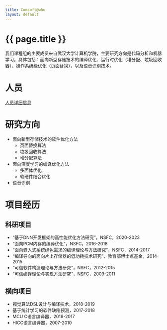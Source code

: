 ```yaml
---
title: Comsoft@whu
layout: default
---
```


# {{ page.title }}

我们课程组的主要成员来自武汉大学计算机学院，主要研究方向是代码分析和机器学习。具体包括：面向新型存储技术的编译优化、运行时优化（堆分配、垃圾回收器）、操作系统级优化（页面替换），以及语音识别技术。

# 人员
<a href="people">人员详细信息<a>

# 研究方向
- 面向新型存储技术的软件优化方法
  - 页面替换算法
  - 垃圾回收算法
  - 堆分配算法
- 面向深度学习的编译优化方法
  - 多面体优化
  - 软硬件结合优化
- 语音识别

# 项目经历
## 科研项目
- “基于DNN开发框架的高性能优化方法研究”，NSFC，2020-2023
- “面向PCM内存的编译优化”，NSFC，2016-2018
- “面向嵌入式系统绿色需求的编译理论与方法研究”，NSFC，2014-2017
- “编译导向的面向片上存储器的低功耗技术研究”，教育部博士点基金，2014-2015 
- “可信软件构造理论与方法研究”，NSFC，2012-2015
- “可信编译理论与实现方法研究”，NSFC，2009-2011

## 横向项目
- 视觉算法DSL设计与编译技术，2018-2019
- 基于统计学习的软件缺陷预测，2017-2018
- MCU C语言编译器，2016-2017
- HICC语言编译器，2007-2010